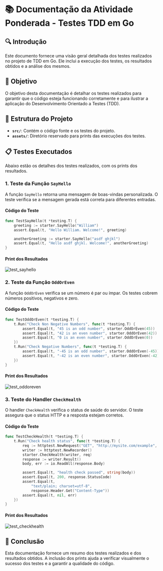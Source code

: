 # 📚 Documentação da Atividade Ponderada - Testes TDD em Go

## :mag: Introdução

Este documento fornece uma visão geral detalhada dos testes realizados no projeto de TDD em Go. Ele inclui a execução dos testes, os resultados obtidos e a análise dos mesmos. 

## :dart: Objetivo

O objetivo desta documentação é detalhar os testes realizados para garantir que o código esteja funcionando corretamente e para ilustrar a aplicação do Desenvolvimento Orientado a Testes (TDD).

## :jigsaw: Estrutura do Projeto

- **`src/`**: Contém o código fonte e os testes do projeto.
- **`assets/`**: Diretório reservado para prints das execuções dos testes.

## 📋 Testes Executados

Abaixo estão os detalhes dos testes realizados, com os prints dos resultados.

### 1. Teste da Função `SayHello`

A função `SayHello` retorna uma mensagem de boas-vindas personalizada. O teste verifica se a mensagem gerada está correta para diferentes entradas.

#### Código do Teste

```go
func TestSayHello(t *testing.T) {
    greeting := starter.SayHello("William")
    assert.Equal(t, "Hello William. Welcome!", greeting)

    anotherGreeting := starter.SayHello("asdf ghjkl")
    assert.Equal(t, "Hello asdf ghjkl. Welcome!", anotherGreeting)
}
```

#### Print dos Resultados

![test_sayhello](https://github.com/user-attachments/assets/7a4b54d0-826d-4747-92de-2a07ee00b7fb)

### 2. Teste da Função `OddOrEven`

A função `OddOrEven` verifica se um número é par ou ímpar. Os testes cobrem números positivos, negativos e zero.

#### Código do Teste

```go
func TestOddOrEven(t *testing.T) {
    t.Run("Check Non Negative Numbers", func(t *testing.T) {
        assert.Equal(t, "45 is an odd number", starter.OddOrEven(45))
        assert.Equal(t, "42 is an even number", starter.OddOrEven(42))
        assert.Equal(t, "0 is an even number", starter.OddOrEven(0))
    })
    t.Run("Check Negative Numbers", func(t *testing.T) {
        assert.Equal(t, "-45 is an odd number", starter.OddOrEven(-45))
        assert.Equal(t, "-42 is an even number", starter.OddOrEven(-42))
    })
}
```

#### Print dos Resultados

![test_oddoreven](https://github.com/user-attachments/assets/9d9c721a-16a5-4de5-b32f-78fe02f7a372)

### 3. Teste do Handler `CheckHealth`

O handler `CheckHealth` verifica o status de saúde do servidor. O teste assegura que o status HTTP e a resposta estejam corretos.

#### Código do Teste

```go
func TestCheckHealth(t *testing.T) {
    t.Run("Check health status", func(t *testing.T) {
        req := httptest.NewRequest("GET", "http://mysite.com/example", nil)
        writer := httptest.NewRecorder()
        starter.CheckHealth(writer, req)
        response := writer.Result()
        body, err := io.ReadAll(response.Body)

        assert.Equal(t, "health check passed", string(body))
        assert.Equal(t, 200, response.StatusCode)
        assert.Equal(t,
            "text/plain; charset=utf-8",
            response.Header.Get("Content-Type"))
        assert.Equal(t, nil, err)
    })
}
```

#### Print dos Resultados

![test_checkhealth](https://github.com/user-attachments/assets/68544ebf-f52b-4d5f-8fb3-37e4b5b4e555)

## :memo: Conclusão

Esta documentação fornece um resumo dos testes realizados e dos resultados obtidos. A inclusão dos prints ajuda a verificar visualmente o sucesso dos testes e a garantir a qualidade do código.
